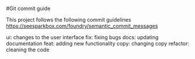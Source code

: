 #Git commit guide

This project follows the following commit guidelines
https://seesparkbox.com/foundry/semantic_commit_messages

ui: changes to the user interface
fix: fixing bugs
docs: updating documentation
feat: adding new functionality
copy: changing copy
refactor: cleaning the code
